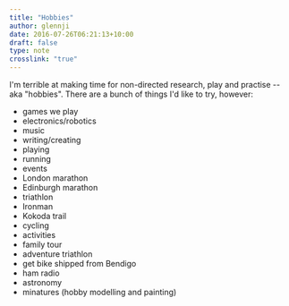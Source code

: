 ```yaml
---
title: "Hobbies"
author: glennji
date: 2016-07-26T06:21:13+10:00
draft: false
type: note
crosslink: "true"
---
```

I'm terrible at making time for non-directed research, play and practise -- aka "hobbies". There are a bunch of things I'd like to try, however:

* games we play
* electronics/robotics
* music
 * writing/creating
 * playing
* running
 * events
  * London marathon
  * Edinburgh marathon
  * triathlon
  * Ironman
  * Kokoda trail
* cycling
 * activities
  * family tour
  * adventure triathlon
 * get bike shipped from Bendigo
* ham radio
* astronomy
* minatures (hobby modelling and painting)
